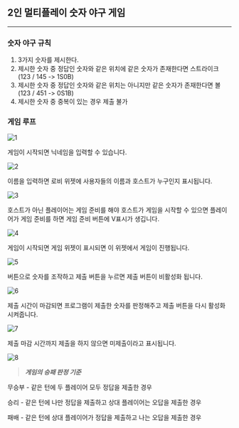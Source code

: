 ## 2인 멀티플레이 숫자 야구 게임
--------------------
### 숫자 야구 규칙 
1. 3가지 숫자를 제시한다.
2. 제시한 숫자 중 정답인 숫자와 같은 위치에 같은 숫자가 존재한다면 스트라이크 (123 / 145 -> 1S0B)
3. 제시한 숫자 중 정답인 숫자와 같은 위치는 아니지만 같은 숫자가 존재한다면 볼 (123 / 451 -> 0S1B)
4. 제시한 숫자 중 중복이 있는 경우 제출 불가

### 게임 루프
![1](https://github.com/user-attachments/assets/6f34139b-3580-4599-9a47-c031c2439df2)

게임이 시작되면 닉네임을 입력할 수 있습니다.

![2](https://github.com/user-attachments/assets/6a7e7338-ea7d-410f-b71b-f6b34a7ca478)

이름을 입력하면 로비 위젯에 사용자들의 이름과 호스트가 누구인지 표시됩니다.

![3](https://github.com/user-attachments/assets/df12c0df-1c43-41ab-a2fb-d48ddb257a1a)

호스트가 아닌 플레이어는 게임 준비를 해야 호스트가 게임을 시작할 수 있으면 플레이어가 게임 준비를 하면 게임 준비 버튼에 V표시가 생깁니다.

![4](https://github.com/user-attachments/assets/1928cd71-20b6-47d0-a53f-e210dc5e17fb)

게임이 시작되면 게임 위젯이 표시되면 이 위젯에서 게임이 진행됩니다.

![5](https://github.com/user-attachments/assets/a69aa7ff-1b03-44a3-bf8b-85f9f13c4c79)

버튼으로 숫자를 조작하고 제출 버튼을 누르면 제출 버튼이 비활성화 됩니다.

![6](https://github.com/user-attachments/assets/efde6b8e-0935-48e6-99f1-255dff741551)

제출 시간이 마감되면 프로그램이 제출한 숫자를 판정해주고 제출 버튼을 다시 활성화 시켜줍니다.

![7](https://github.com/user-attachments/assets/306e70ae-afb7-4e04-8b47-cc299b3c82f6)

제출 마감 시간까지 제출을 하지 않으면 미제출이라고 표시됩니다.

![8](https://github.com/user-attachments/assets/7798411b-e1c8-4403-8dd1-b78cee8a0ce2)

>***게임의 승패 판정 기준***

무승부 - 같은 턴에 두 플레이어 모두 정답을 제출한 경우

승리 - 같은 턴에 나만 정답을 제출하고 상대 플레이어는 오답을 제출한 경우

패배 - 같은 턴에 상대 플레이어가 정답을 제출하고 나는 오답을 제출한 경우
